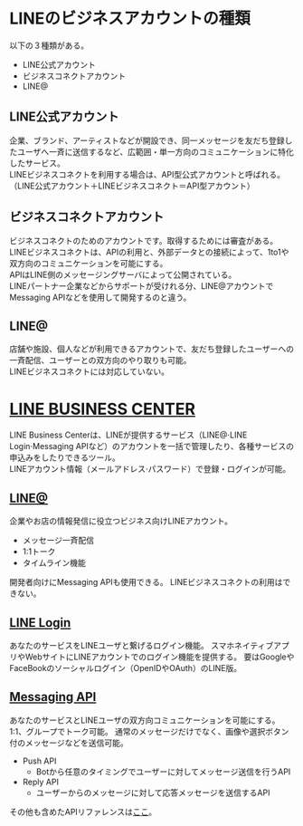 # LINEのビジネスアカウントの種類

以下の３種類がある。

- LINE公式アカウント
- ビジネスコネクトアカウント
- LINE@

## LINE公式アカウント

企業、ブランド、アーティストなどが開設でき、同一メッセージを友だち登録したユーザへ一斉に送信するなど、広範囲・単一方向のコミュニケーションに特化したサービス。  
LINEビジネスコネクトを利用する場合は、API型公式アカウントと呼ばれる。  
（LINE公式アカウント＋LINEビジネスコネクト＝API型アカウント）

## ビジネスコネクトアカウント

ビジネスコネクトのためのアカウントです。取得するためには審査がある。  
LINEビジネスコネクトは、APIの利用と、外部データとの接続によって、1to1や双方向のコミュニケーションを可能にする。  
APIはLINE側のメッセージングサーバによって公開されている。  
LINEパートナー企業などからサポートが受けれる分、LINE@アカウントでMessaging APIなどを使用して開発するのと違う。

## LINE@

店舗や施設、個人などが利用できるアカウントで、友だち登録したユーザーへの一斉配信、ユーザーとの双方向のやり取りも可能。  
LINEビジネスコネクトには対応していない。




# [LINE BUSINESS CENTER](https://business.line.me/ja/)

LINE Business Centerは、LINEが提供するサービス（LINE@⋅LINE Login⋅Messaging APIなど）のアカウントを一括で管理したり、各種サービスの申込みをしたりできるツール。  
LINEアカウント情報（メールアドレス⋅パスワード）で登録・ログインが可能。

## [LINE@](https://business.line.me/ja/services/lineat)

企業やお店の情報発信に役立つビジネス向けLINEアカウント。

- メッセージ一斉配信
- 1:1トーク
- タイムライン機能

開発者向けにMessaging APIも使用できる。
LINEビジネスコネクトの利用はできない。

## [LINE Login](https://business.line.me/ja/services/login)

あなたのサービスをLINEユーザと繋げるログイン機能。
スマホネイティブアプリやWebサイトにLINEアカウントでのログイン機能を提供する。
要はGoogleやFaceBookのソーシャルログイン（OpenIDやOAuth）のLINE版。

## [Messaging API](https://business.line.me/ja/services/bot)

あなたのサービスとLINEユーザの双方向コミュニケーションを可能にする。
1:1、グループでトーク可能。
通常のメッセージだけでなく、画像や選択ボタン付のメッセージなどを送信可能。

- Push API
    - Botから任意のタイミングでユーザーに対してメッセージ送信を行うAPI
- Reply API
    - ユーザーからのメッセージに対して応答メッセージを送信するAPI

その他も含めたAPIリファレンスは[ここ](https://devdocs.line.me/ja/#messaging-api)。
